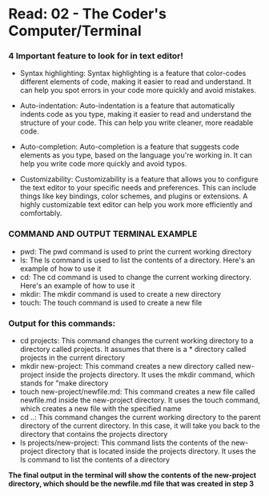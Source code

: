 # Read: 02 - The Coder's Computer/Terminal

### **4 Important** feature to look for in text editor!


* Syntax highlighting: Syntax highlighting is a feature that color-codes different elements of code, making it easier to read and understand. It can help you spot errors in your code more quickly and avoid mistakes.

* Auto-indentation: Auto-indentation is a feature that automatically indents code as you type, making it easier to read and understand the structure of your code. This can help you write cleaner, more readable code.

* Auto-completion: Auto-completion is a feature that suggests code elements as you type, based on the language you're working in. It can help you write code more quickly and avoid typos.

* Customizability: Customizability is a feature that allows you to configure the text editor to your specific needs and preferences. This can include things like key bindings, color schemes, and plugins or extensions. A highly customizable text editor can help you work more efficiently and comfortably.


### COMMAND AND OUTPUT TERMINAL EXAMPLE

* pwd: The pwd command is used to print the current working directory
* ls: The ls command is used to list the contents of a directory. Here's an example of how to use it
* cd:  The cd command is used to change the current working directory. Here's an example of how to use it
* mkdir: The mkdir command is used to create a new directory
* touch: The touch command is used to create a new file

### Output for this commands:
* cd projects: This command changes the current working directory to a directory called projects. It assumes that there is a * directory called projects in the current directory
* mkdir new-project: This command creates a new directory called new-project inside the projects directory. It uses the mkdir command, which stands for "make directory
* touch new-project/newfile.md: This command creates a new file called newfile.md inside the new-project directory. It uses the touch command, which creates a new file with the specified name
* cd ..: This command changes the current working directory to the parent directory of the current directory. In this case, it will take you back to the directory that contains the projects directory
* ls projects/new-project: This command lists the contents of the new-project directory that is located inside the projects directory. It uses the ls command to list the contents of a directory

**The final output in the terminal will show the contents of the new-project directory, which should be the newfile.md file that was created in step 3**





